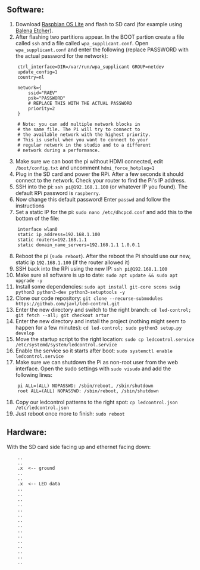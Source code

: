 ## Software:

1. Download [Raspbian OS Lite](https://www.raspberrypi.org/software/operating-systems/#raspberry-pi-os-32-bit) and flash to SD card (for example using [Balena Etcher](https://www.balena.io/etcher/)).
2. After flashing two partitions appear. In the BOOT partion create a file called `ssh` and a file called `wpa_supplicant.conf`.
Open `wpa_supplicant.conf` and enter the following (replace PASSWORD with the actual password for the network):

```
    ctrl_interface=DIR=/var/run/wpa_supplicant GROUP=netdev
    update_config=1
    country=nl

    network={
        ssid="RAEV"
        psk="PASSWORD"
        # REPLACE THIS WITH THE ACTUAL PASSWORD
        priority=2
    }

    # Note: you can add multiple network blocks in
    # the same file. The Pi will try to connect to
    # the available network with the highest priority.
    # This is useful when you want to connect to your
    # regular network in the studio and to a different
    # network during a performance.
```
3. Make sure we can boot the pi without HDMI connected, edit `/boot/config.txt` and uncomment `hdmi_force_hotplug=1`
4. Plug in the SD card and power the RPi. After a few seconds it should connect to the network. Check your router to find the Pi's IP address.
5. SSH into the pi: `ssh pi@192.168.1.100` (or whatever IP you found). The default RPi password is `raspberry`.
6. Now change this default password! Enter `passwd` and follow the instructions
7. Set a static IP for the pi: `sudo nano /etc/dhcpcd.conf` and add this to the bottom of the file:
```
    interface wlan0
    static ip_address=192.168.1.100
    static routers=192.168.1.1
    static domain_name_servers=192.168.1.1 1.0.0.1
```
8. Reboot the pi (`sudo reboot`). After the reboot the Pi should use our new, static ip `192.168.1.100` (if the router allowed it)
9. SSH back into the RPi using the new IP: `ssh pi@192.168.1.100`
10. Make sure all software is up to date: `sudo apt update && sudo apt upgrade -y`
11. Install some dependencies: `sudo apt install git-core scons swig python3 python3-dev python3-setuptools -y`
12. Clone our code repository: `git clone --recurse-submodules https://github.com/javl/led-control.git`
13. Enter the new directory and switch to the right branch: `cd led-control; git fetch --all; git checkout artur`
14. Enter the new directory and install the project (nothing might seem to happen for a few minutes): `cd led-control; sudo python3 setup.py develop`
15. Move the startup script to the right location: `sudo cp ledcontrol.service /etc/systemd/system/ledcontrol.service`
16. Enable the service so it starts after boot: `sudo systemctl enable ledcontrol.service`
17. Make sure we can shutdown the Pi as non-root user from the web interface. Open the sudo settings with `sudo visudo` and add the following lines:
```
    pi ALL=(ALL) NOPASSWD: /sbin/reboot, /sbin/shutdown
    root ALL=(ALL) NOPASSWD: /sbin/reboot, /sbin/shutdown
```
18. Copy our ledcontrol patterns to the right spot: `cp ledcontrol.json /etc/ledcontrol.json`
19. Just reboot once more to finish: `sudo reboot`

## Hardware:
With the SD card side facing up and ethernet facing down:

```
    ..
    ..
    .x  <-- ground
    ..
    ..
    .x  <-- LED data
    ..
    ..
    ..
    ..
    ..
    ..
    ..
    ..
    ..
    ..
    ..
    ..
    ..
    ..
    ..
```
